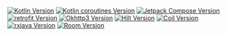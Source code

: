 
[![Kotlin Version](https://img.shields.io/badge/Kotlin-1.8.10-blue)](https://kotlinlang.org/) [![Kotlin coroutines Version](https://img.shields.io/badge/Kotlin%20coroutines-gray)](https://kotlinlang.org/docs/coroutines-overview.html) [![Jetpack Compose Version](https://img.shields.io/badge/Jetpack%20Compose-gray)](https://developer.android.com/develop/ui/compose) [![retrofit Version](https://img.shields.io/badge/Retrifit-2.9.0-blue)](https://square.github.io/retrofit/) [![Okhttp3 Version](https://img.shields.io/badge/Okhttp-4.12.0-blue)](https://github.com/square/okhttp) [![Hilt Version](https://img.shields.io/badge/Hilt-2.48-blue)](https://dagger.dev/hilt/) [![Coil Version](https://img.shields.io/badge/Coil-2.4.0-blue)](https://coil-kt.github.io/coil/compose/) [![rxjava Version](https://img.shields.io/badge/RxJava3-3.1.8-blue)](https://github.com/ReactiveX/RxKotlin) [![Room Version](https://img.shields.io/badge/Room-2.6.1-blue)](https://developer.android.com/training/data-storage/room)

